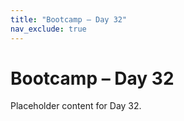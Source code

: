 ```yaml
---
title: "Bootcamp – Day 32"
nav_exclude: true
---
```


# Bootcamp – Day 32

Placeholder content for Day 32.
